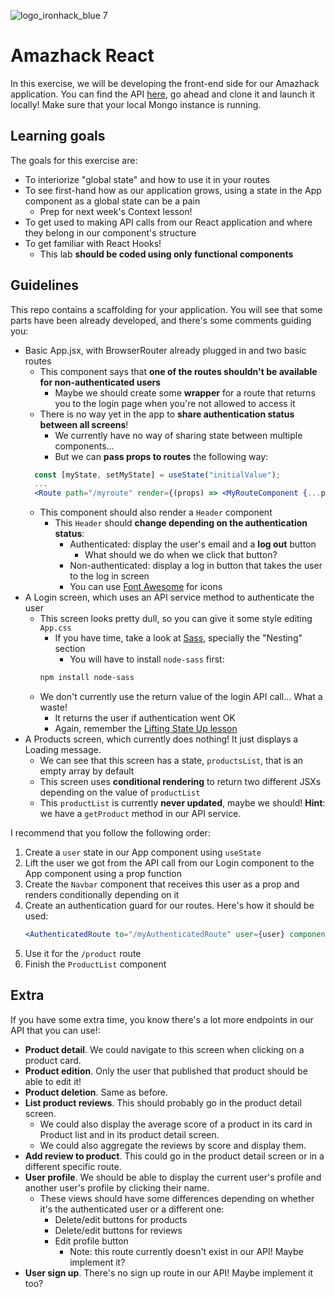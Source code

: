![logo_ironhack_blue 7](https://user-images.githubusercontent.com/23629340/40541063-a07a0a8a-601a-11e8-91b5-2f13e4e6b441.png)

# Amazhack React

In this exercise, we will be developing the front-end side for our Amazhack application. You can find the API [here](https://github.com/IronPTSolutions/amazhack-api), go ahead and clone it and launch it locally! Make sure that your local Mongo instance is running.

## Learning goals

The goals for this exercise are:

- To interiorize "global state" and how to use it in your routes
- To see first-hand how as our application grows, using a state in the App component as a global state can be a pain
  - Prep for next week's Context lesson!
- To get used to making API calls from our React application and where they belong in our component's structure
- To get familiar with React Hooks!
  - This lab **should be coded using only functional components**

## Guidelines

This repo contains a scaffolding for your application. You will see that some parts have been already developed, and there's some comments guiding you:

- Basic App.jsx, with BrowserRouter already plugged in and two basic routes
  - This component says that **one of the routes shouldn't be available for non-authenticated users**
    - Maybe we should create some **wrapper** for a route that returns you to the login page when you're not allowed to access it
  - There is no way yet in the app to **share authentication status between all screens**!
    - We currently have no way of sharing state between multiple components...
    - But we can **pass props to routes** the following way:
  ```jsx
  	const [myState, setMyState] = useState("initialValue");
  	...
  	<Route path="/myroute" render={(props) => <MyRouteComponent {...props} myState={myState} />} />
  ```
  - This component should also render a `Header` component
    - This `Header` should **change depending on the authentication status**:
      - Authenticated: display the user's email and a **log out** button
        - What should we do when we click that button?
      - Non-authenticated: display a log in button that takes the user to the log in screen
      - You can use [Font Awesome](https://fontawesome.com/how-to-use/on-the-web/using-with/react) for icons
- A Login screen, which uses an API service method to authenticate the user
  - This screen looks pretty dull, so you can give it some style editing `App.css`
    - If you have time, take a look at [Sass](https://sass-lang.com/guide), specially the "Nesting" section
      - You will have to install `node-sass` first:
    ```bash
    npm install node-sass
    ```
  - We don't currently use the return value of the login API call... What a waste!
    - It returns the user if authentication went OK
    - Again, remember the [Lifting State Up lesson](https://reactjs.org/docs/lifting-state-up.html)
- A Products screen, which currently does nothing! It just displays a Loading message.
  - We can see that this screen has a state, `productsList`, that is an empty array by default
  - This screen uses **conditional rendering** to return two different JSXs depending on the value of `productList`
  - This `productList` is currently **never updated**, maybe we should! **Hint**: we have a `getProduct` method in our API service.

I recommend that you follow the following order:

1. Create a `user` state in our App component using `useState`
2. Lift the user we got from the API call from our Login component to the App component using a prop function
3. Create the `Navbar` component that receives this user as a prop and renders conditionally depending on it
4. Create an authentication guard for our routes. Here's how it should be used:
	```jsx
	<AuthenticatedRoute to="/myAuthenticatedRoute" user={user} component={MyAuthenticatedComponent}/>
	```
5. Use it for the `/product` route
6. Finish the `ProductList` component

## Extra

If you have some extra time, you know there's a lot more endpoints in our API that you can use!:

- **Product detail**. We could navigate to this screen when clicking on a product card.
- **Product edition**. Only the user that published that product should be able to edit it!
- **Product deletion**. Same as before.
- **List product reviews**. This should probably go in the product detail screen.
  - We could also display the average score of a product in its card in Product list and in its product detail screen.
  - We could also aggregate the reviews by score and display them.
- **Add review to product**. This could go in the product detail screen or in a different specific route.
- **User profile**. We should be able to display the current user's profile and another user's profile by clicking their name.
  - These views should have some differences depending on whether it's the authenticated user or a different one:
    - Delete/edit buttons for products
    - Delete/edit buttons for reviews
    - Edit profile button
      - Note: this route currently doesn't exist in our API! Maybe implement it?
- **User sign up**. There's no sign up route in our API! Maybe implement it too?
